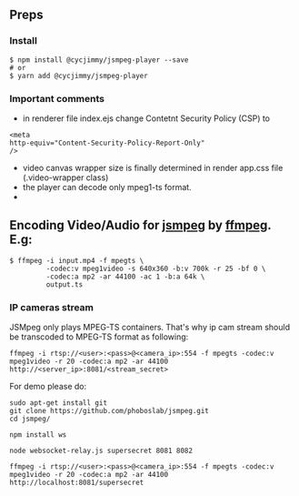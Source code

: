## Preps

### Install

```shell
$ npm install @cycjimmy/jsmpeg-player --save
# or
$ yarn add @cycjimmy/jsmpeg-player
```

### Important comments
* in renderer file index.ejs change Contetnt Security Policy (CSP) to 
```shell
<meta
http-equiv="Content-Security-Policy-Report-Only"
/>
```    
* video canvas wrapper size is finally determined in render app.css file (.video-wrapper class)
* the player can decode only mpeg1-ts format. 
* 
## Encoding Video/Audio for [jsmpeg](https://github.com/phoboslab/jsmpeg) by [ffmpeg](https://ffmpeg.org/). E.g:
```shell
$ ffmpeg -i input.mp4 -f mpegts \
         -codec:v mpeg1video -s 640x360 -b:v 700k -r 25 -bf 0 \
         -codec:a mp2 -ar 44100 -ac 1 -b:a 64k \
         output.ts
```
### IP cameras stream
JSMpeg only plays MPEG-TS containers. That's why ip cam stream should be transcoded to MPEG-TS format as following:
```shell
ffmpeg -i rtsp://<user>:<pass>@<camera_ip>:554 -f mpegts -codec:v mpeg1video -r 20 -codec:a mp2 -ar 44100 http://<server_ip>:8081/<stream_secret>
```
For demo please do:
```shell
sudo apt-get install git
git clone https://github.com/phoboslab/jsmpeg.git
cd jsmpeg/

npm install ws

node websocket-relay.js supersecret 8081 8082

ffmpeg -i rtsp://<user>:<pass>@<camera_ip>:554 -f mpegts -codec:v mpeg1video -r 20 -codec:a mp2 -ar 44100 http://localhost:8081/supersecret
```

